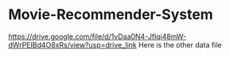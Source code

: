 # Movie-Recommender-System
https://drive.google.com/file/d/1vDaa0N4-Jflqi48mW-dWrPEIBd4O8xRs/view?usp=drive_link
Here is the other data file
